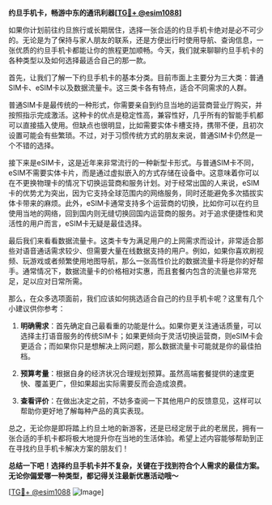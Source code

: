 **约旦手机卡，畅游中东的通讯利器[[TG💪+ @esim1088](https://t.me/s/esim1088)]**

如果你计划前往约旦旅行或长期居住，选择一张合适的约旦手机卡绝对是必不可少的。无论是为了保持与家人朋友的联系，还是方便出行时使用导航、查询信息，一张优质的约旦手机卡都能让你的旅程更加顺畅。今天，我们就来聊聊约旦手机卡的各种类型以及如何选择最适合自己的那一款。

首先，让我们了解一下约旦手机卡的基本分类。目前市面上主要分为三大类：普通SIM卡、eSIM卡以及数据流量卡。这三类卡各有特点，适合不同需求的人群。

普通SIM卡是最传统的一种形式，你需要亲自到约旦当地的运营商营业厅购买，并按照指示完成激活。这种卡的优点是稳定性高，兼容性好，几乎所有的智能手机都可以直接插入使用。但缺点也很明显，比如需要实体卡槽支持，携带不便，且初次设置可能会有些繁琐。不过，对于习惯传统方式的朋友来说，普通SIM卡仍然是一个不错的选择。

接下来是eSIM卡，这是近年来非常流行的一种新型卡形式。与普通SIM卡不同，eSIM不需要实体卡片，而是通过虚拟嵌入的方式存储在设备中。这意味着你可以在不更换物理卡的情况下切换运营商和服务计划。对于经常出国的人来说，eSIM卡的优势尤为突出，因为它支持全球范围内的网络服务，同时还能避免多次插拔实体卡带来的麻烦。此外，eSIM卡通常支持多个运营商的切换，比如你可以在约旦使用当地的网络，回到国内则无缝切换回国内运营商的服务。对于追求便捷性和灵活性的用户而言，eSIM卡无疑是最佳选择。

最后我们来看看数据流量卡。这类卡专为满足用户的上网需求而设计，非常适合那些对语音通话需求较少、但需要大量在线数据支持的用户。例如，如果你喜欢刷视频、玩游戏或者频繁使用地图导航，那么一张高性价比的数据流量卡将是你的好帮手。通常情况下，数据流量卡的价格相对实惠，而且套餐内包含的流量也非常充足，足以应对日常所需。

那么，在众多选项面前，我们应该如何挑选适合自己的约旦手机卡呢？这里有几个小建议供你参考：

1. **明确需求**：首先确定自己最看重的功能是什么。如果你更关注通话质量，可以选择主打语音服务的传统SIM卡；如果更倾向于灵活切换运营商，则eSIM卡会更适合；而如果你只是想解决上网问题，那么数据流量卡可能就是你的最佳拍档。

2. **预算考量**：根据自身的经济状况合理规划预算。虽然高端套餐提供的速度更快、覆盖更广，但如果超出实际需要反而会造成浪费。

3. **查看评价**：在做出决定之前，不妨多查阅一下其他用户的反馈意见，这样可以帮助你更好地了解每种产品的真实表现。

总之，无论你是即将踏上约旦土地的新游客，还是已经定居于此的老居民，拥有一张合适的手机卡都将极大地提升你在当地的生活体验。希望上述内容能够帮助到正在寻找约旦手机卡解决方案的朋友们！

**总结一下吧！选择约旦手机卡并不复杂，关键在于找到符合个人需求的最佳方案。无论你偏爱哪一种类型，都记得关注最新优惠活动哦～**

[[TG💪+ @esim1088](https://t.me/s/esim1088) ![Image](https://i.postimg.cc/4NQfJmqS/Snipaste-2025-05-13-00-14-12.png)]